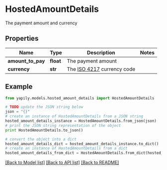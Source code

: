 # HostedAmountDetails

The payment amount and currency

## Properties
Name | Type | Description | Notes
------------ | ------------- | ------------- | -------------
**amount_to_pay** | **float** | The payment amount | 
**currency** | **str** | The [ISO 4217](https://www.xe.com/iso4217.php) currency code | 

## Example

```python
from yapily.models.hosted_amount_details import HostedAmountDetails

# TODO update the JSON string below
json = "{}"
# create an instance of HostedAmountDetails from a JSON string
hosted_amount_details_instance = HostedAmountDetails.from_json(json)
# print the JSON string representation of the object
print HostedAmountDetails.to_json()

# convert the object into a dict
hosted_amount_details_dict = hosted_amount_details_instance.to_dict()
# create an instance of HostedAmountDetails from a dict
hosted_amount_details_from_dict = HostedAmountDetails.from_dict(hosted_amount_details_dict)
```
[[Back to Model list]](../README.md#documentation-for-models) [[Back to API list]](../README.md#documentation-for-api-endpoints) [[Back to README]](../README.md)



